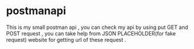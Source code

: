 # postmanapi
This is my small postman api , you can check my api by using put GET and POST request , you can take help from JSON PLACEHOLDER(for fake request) website for getting url of these request . 

